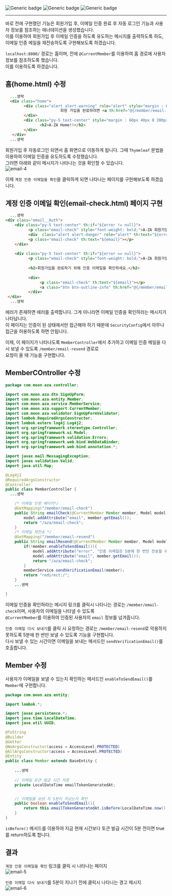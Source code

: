 ![Generic badge](https://img.shields.io/badge/JAVA-11-blue.svg) 
![Generic badge](https://img.shields.io/badge/SpringBoot-2.6.3-yellow.svg)
![Generic badge](https://img.shields.io/badge/Gradle-7.4-orange.svg)

***
바로 전에 구현했던 기능은 회원가입 후, 이메일 인증 완료 후 자동 로그인 기능과 사용자 정보를 참조하는 애너테이션을 생성했습니다.  
이를 이용하여 회원가입 후 이메일 인증을 하도록 유도하는 메시지를 출력하도록 하도,  
이메일 인증 메일을 재전송하도록 구현해보도록 하겠습니다.  

`localhost:8080/` 경로는 홈이며, 전에 `@CurrentMember`를 이용하여 홈 경로에 사용자 정보를 참조하도록 했습니다.   
이를 이용하도록 하겠습니다.  

## 홈(home.html) 수정
```html
  ...생략
  <div class="home">
        <div class="alert alert-warning" role="alert" style="margin : 60px 0px 0 200px;" th:if="${member != null && !member.isValid()}">
                        회원 가입을 완료하려면 <a th:href="@{/member/email-check}" class="alert-link">계정 인증 이메일을 확인</a>하세요.
        </div>
        <div class="py-5 text-center" style="margin : 60px 40px 0 200px;">
               <h2>A-ZA Home!!</h2>
        </div>           
   </div>
  ...생략
```
회원가입 후 자동로그인 되면서 홈 화면으로 이동하게 됩니다. 그때 `Thymeleaf` 문법을 이용하여 이메일 인증을 유도하도록 수정했습니다.  
그러면 아래와 같이 메시지가 나타나는 것을 확인할 수 있습니다.  
![email-4](https://user-images.githubusercontent.com/60730405/158018070-4dc3e4e6-9a85-4d75-8b83-eb8bf72d2be5.JPG)  

이제 `계정 인증 이메일을 확인`을 클릭하게 되면 나타나는 페이지를 구현해보도록 하겠습니다.  

## 계정 인증 이메일 확인(email-check.html) 페이지 구현
```html
  ...생략
<div class="email__Auth">
    <div class="py-5 text-center" th:if="${error != null}">
          <p class="email-check" style="font-weight: bold;">A-ZA 회원가입</p>
          <div  class="alert alert-danger" role="alert" th:text="${error}"></div>
          <p class="email-check" th:text="${email}"></p>
    </div>
        
    <div class="py-5 text-center" th:if="${error == null}">
          <p class="email-check" style="font-weight: bold;">A-ZA 회원가입</p>
        
          <h2>회원가입을 완료하기 위해 인증 이메일을 확인하세요.</h2>
        
          <div>
               <p class="email-check" th:text="${email}"></p>
               <a class="btn btn-outline-info" th:href="@{/member/email-resend}">인증 이메일 다시 보내기</a>
          </div>
 </div>
  ...생략
```
에러가 존재하면 에러를 출력합니다. 그게 아니라면 이메일 인증을 확인하라는 메시지가 나타납니다.  
이 페이지는 인증이 된 상태에서만 접근해야 하기 때문에 `SecurityConfig`에서 아무나 접근을 허용하도록 하면 안됩니다.  

이제, 이 페이지가 나타나도록 `MemberController`에서 추가하고 이메일 인증 메일을 다시 보낼 수 있도록 `/member/email-resend` 경로로  
요청이 올 때 기능을 구현합니다.  

## MemberCOntroller 수정
```java
package com.moon.aza.controller;

import com.moon.aza.dto.SignUpForm;
import com.moon.aza.entity.Member;
import com.moon.aza.service.MemberService;
import com.moon.aza.support.CurrentMember;
import com.moon.aza.validator.SignUpFormValidator;
import lombok.RequiredArgsConstructor;
import lombok.extern.log4j.Log4j2;
import org.springframework.stereotype.Controller;
import org.springframework.ui.Model;
import org.springframework.validation.Errors;
import org.springframework.web.bind.WebDataBinder;
import org.springframework.web.bind.annotation.*;

import javax.mail.MessagingException;
import javax.validation.Valid;
import java.util.Map;

@Log4j2
@RequiredArgsConstructor
@Controller
public class MemberController {
  ...생략

    /* 이메일 인증 페이지*/
    @GetMapping("/member/email-check")
    public String emailCheck(@CurrentMember Member member, Model model){
        model.addAttribute("email", member.getEmail());
        return "/aza/email-check";
    }
    /* 이메일 재전송 */
    @GetMapping("/member/email-resend")
    public String emailResend(@CurrentMember Member member, Model model) throws MessagingException {
        if(!member.enableToSendEmail()){
            model.addAttribute("error", "인증 이메일은 5분에 한 번만 전송할 수 있습니다.");
            model.addAttribute("email", member.getEmail());
            return "/aza/email-check";
        }
        memberService.sendVerificationEmail(member);
        return "redirect:/";
    }
    ...생략

}
```
이메일 인증을 확인하라는 메시지 링크를 클릭시 나타나는 경로는 `/member/email-check`이며, 사용자의 이메일을 나타낼 수 있도록  
`@CurrentMember`를 이용하여 인증된 사용자의 `email` 정보를 넘겨줍니다.  

`인증 이메일 다시 보내기`를 클릭 시 요청하는 경로는 `/member/email-resend`로 악용하지 못하도록 5분에 한 번만 보낼 수 있도록 기능을 구현합니다.  
다시 보낼 수 있는 시간이면 이메일을 보내는 메서드인 `sendVerificationEmail()`를 호출합니다.  

## Member 수정
사용자가 이메일을 보낼 수 있는지 확인하는 메서드인 `enableToSendEmail()`를 `Member`에 구현합니다.  

```java
package com.moon.aza.entity;

import lombok.*;

import javax.persistence.*;
import java.time.LocalDateTime;
import java.util.UUID;

@ToString
@Builder
@Getter
@NoArgsConstructor(access = AccessLevel.PROTECTED)
@AllArgsConstructor(access = AccessLevel.PROTECTED)
@Entity
public class Member extends BaseEntity {
    
    ...생략
  
    // 이메일 토큰 발급 시간 저장
    private LocalDateTime emailTokenGeneratedAt;


    // 이메일을 보낸 지 5분이 지났는지 확인
    public boolean enableToSendEmail(){
        return this.emailTokenGeneratedAt.isBefore(LocalDateTime.now().minusMinutes(5));
    }
}

```
`isBefore()` 메서드를 이용하여 지금 현재 시간보다 토큰 발급 시간이 5분 전이면 true를 return하도록 합니다.  


## 결과
`계정 인증 이메일을 확인` 링크를 클릭 시 나타나는 페이지  
![email-5](https://user-images.githubusercontent.com/60730405/158018717-045ba565-ed80-4302-92ce-39be9db955ba.JPG)  

`인증 이메일 다시 보내기`를 5분이 지나기 전에 클릭시 나타나는 경고 메시지  
![email-6](https://user-images.githubusercontent.com/60730405/158019699-b8002c3a-b499-47be-a5cc-5c0bf34a7061.JPG)
